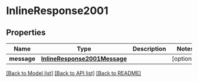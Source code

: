 # InlineResponse2001

## Properties
Name | Type | Description | Notes
------------ | ------------- | ------------- | -------------
**message** | [**InlineResponse2001Message**](InlineResponse2001Message.md) |  | [optional] 

[[Back to Model list]](../README.md#documentation-for-models) [[Back to API list]](../README.md#documentation-for-api-endpoints) [[Back to README]](../README.md)


